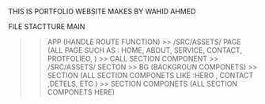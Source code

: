 THIS IS PORTFOLIO WEBSITE MAKES BY WAHID AHMED

FILE STACTTURE 
MAIN 
  >> APP (HANDLE ROUTE FUNCTION)
       >> /SRC/ASSETS/ PAGE (ALL PAGE SUCH AS : HOME, ABOUT, SERVICE, CONTACT, PROTFOLIEO,  ) >> CALL SECTION COMPONENT
       >> /SRC/ASSETS/ SECTON 
                            >> BG (BACKGROUN COMPONETS)
                            >> SECTION (ALL SECTION COMPONETS LIKE :HERO , CONTACT ,DETELS, ETC  )
                            >> SECTION COMPONETS (ALL SECTION COMPONETS HERE)